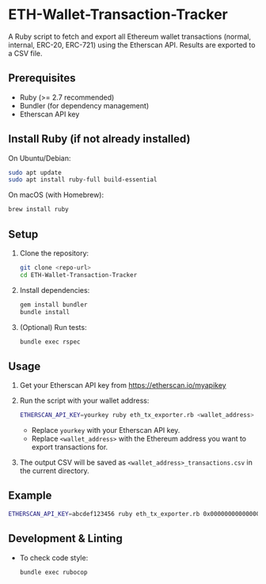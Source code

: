 # ETH-Wallet-Transaction-Tracker

A Ruby script to fetch and export all Ethereum wallet transactions (normal, internal, ERC-20, ERC-721) using the Etherscan API. Results are exported to a CSV file.

## Prerequisites

- Ruby (>= 2.7 recommended)
- Bundler (for dependency management)
- Etherscan API key

## Install Ruby (if not already installed)

On Ubuntu/Debian:

```bash
sudo apt update
sudo apt install ruby-full build-essential
```

On macOS (with Homebrew):

```bash
brew install ruby
```

## Setup

1. Clone the repository:

   ```bash
   git clone <repo-url>
   cd ETH-Wallet-Transaction-Tracker
   ```

2. Install dependencies:

   ```bash
   gem install bundler
   bundle install
   ```

3. (Optional) Run tests:

   ```bash
   bundle exec rspec
   ```

## Usage

1. Get your Etherscan API key from <https://etherscan.io/myapikey>

2. Run the script with your wallet address:

   ```bash
   ETHERSCAN_API_KEY=yourkey ruby eth_tx_exporter.rb <wallet_address>
   ```

   - Replace `yourkey` with your Etherscan API key.
   - Replace `<wallet_address>` with the Ethereum address you want to export transactions for.

3. The output CSV will be saved as `<wallet_address>_transactions.csv` in the current directory.

## Example

```bash
ETHERSCAN_API_KEY=abcdef123456 ruby eth_tx_exporter.rb 0x0000000000000000000000000000000000000000
```

## Development & Linting

- To check code style:

  ```bash
  bundle exec rubocop
  ```
